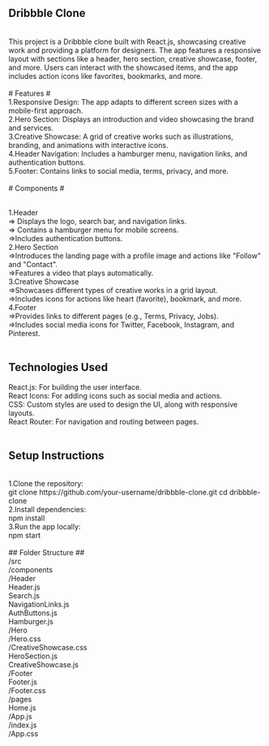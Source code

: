 ## Dribbble Clone ##
</br>
This project is a Dribbble clone built with React.js, showcasing creative work and providing a platform for designers. The app features a responsive layout with sections like a header, hero section, creative showcase, footer, and more. Users can interact with the showcased items, and the app includes action icons like favorites, bookmarks, and more.
</br>
</br>
# Features #
</br>
1.Responsive Design: The app adapts to different screen sizes with a mobile-first approach.
</br>
2.Hero Section: Displays an introduction and video showcasing the brand and services.
</br>
3.Creative Showcase: A grid of creative works such as illustrations, branding, and animations with 
interactive icons.
</br>
4.Header Navigation: Includes a hamburger menu, navigation links, and authentication buttons.
</br>
5.Footer: Contains links to social media, terms, privacy, and more.

</br>
</br>
 # Components #
</br>
</br>

1.Header
</br>
=> Displays the logo, search bar, and navigation links.
</br>
=> Contains a hamburger menu for mobile screens.
</br>
=>Includes authentication buttons.
</br>
2.Hero Section
</br>
=>Introduces the landing page with a profile image and actions like "Follow" and "Contact".
</br>
=>Features a video that plays automatically.
</br>
3.Creative Showcase
</br>
=>Showcases different types of creative works in a grid layout.
</br>
=>Includes icons for actions like heart (favorite), bookmark, and more.
</br>
4.Footer
</br>
=>Provides links to different pages (e.g., Terms, Privacy, Jobs).
</br>
=>Includes social media icons for Twitter, Facebook, Instagram, and Pinterest.
</br>
</br>

## Technologies Used ##
React.js: For building the user interface.
</br>
React Icons: For adding icons such as social media and actions.
</br>
CSS: Custom styles are used to design the UI, along with responsive layouts.
</br>
React Router: For navigation and routing between pages.
</br>
</br>

## Setup Instructions ##
</br>
1.Clone the repository:
</br>
git clone https://github.com/your-username/dribbble-clone.git
cd dribbble-clone
</br>
2.Install dependencies:
</br>
npm install
</br>
3.Run the app locally:
</br>
npm start
</br>
</br>
## Folder Structure ##
</br>
/src
</br>
  /components
  </br>
    /Header
    </br>
      Header.js
      </br>
      Search.js
      </br>
      NavigationLinks.js
      </br>
      AuthButtons.js
      </br>
      Hamburger.js
      </br>
    /Hero
    </br>
      /Hero.css
      </br>
     /CreativeShowcase.css
     </br>
      HeroSection.js
      </br>
      CreativeShowcase.js
      </br>
    /Footer
    </br>
      Footer.js
      </br>
       /Footer.css
       </br>
  /pages
  </br>
    Home.js
    </br>
  /App.js
  </br>
  /index.js
  </br>
  /App.css
  </br>

  </br>
 
